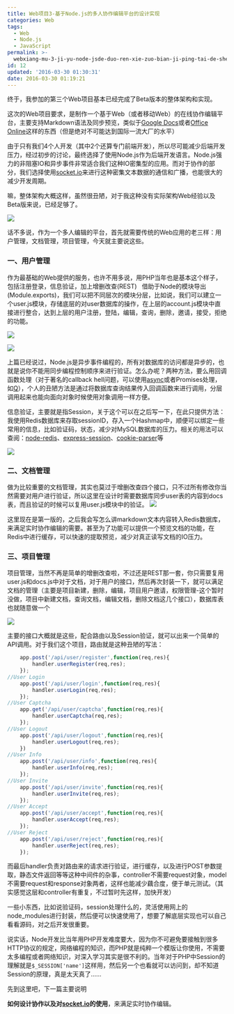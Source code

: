 ```yaml
---
title: Web项目3-基于Node.js的多人协作编辑平台的设计实现
categories: Web
tags:
  - Web
  - Node.js
  - JavaScript
permalink: >-
  webxiang-mu-3-ji-yu-node-jsde-duo-ren-xie-zuo-bian-ji-ping-tai-de-she-ji-shi-xian
id: 12
updated: '2016-03-30 01:30:31'
date: 2016-03-30 01:19:21
---
```


终于，我参加的第三个Web项目基本已经完成了Beta版本的整体架构和实现。

这次的Web项目要求，是制作一个基于Web（或者移动Web）的在线协作编辑平台，主要支持Markdown语法及同步预览，类似于<a title="Google Docs" href="https://docs.google.com/document" target="_blank">Google Docs</a>或者<a title="Office Online" href="https://office.live.com/start/default.aspx" target="_blank">Office Online</a>这样的东西（但是绝对不可能达到国际一流大厂的水平）

由于只有我们4个人开发（其中2个还算专门前端开发），所以尽可能减少后端开发压力，经过初步的讨论，最终选择了使用Node.js作为后端开发语言。Node.js强力的非阻塞IO和异步事件非常适合我们这种IO密集型的应用。而对于协作的部分，我们选择使用<a title="socket.io" href="http://socket.io/" target="_blank">socket.io</a>来进行这种密集文本数据的通信和广播，也能很大的减少开发周期。

嘛，整体架构大概这样，虽然很丑陋，对于我这种没有实际架构Web经验以及Beta版来说，已经足够了。

![](http://7xsf4p.com1.z0.glb.clouddn.com/image/e/bc/22d0e801243e1c22305ce85f897b3.png)

话不多说，作为一个多人编辑的平台，首先就需要传统的Web应用的老三样：用户管理，文档管理，项目管理，今天就主要说这些。


### **一、用户管理**

作为最基础的Web提供的服务，也许不用多说，用PHP当年也是基本这个样子，包括注册登录，信息验证，加上增删改查(REST) <span style="font-size: 13px;"> </span> 借助于Node的模块导出(Module.exports)，我们可以把不同层次的模块分层，比如说，我们可以建立一个user.js模块，存储底层的对user数据库的操作，在上层的account.js模块中直接进行整合，达到上层的用户注册，登陆，编辑，查询，删除，邀请，接受，拒绝的功能。

![](http://7xsf4p.com1.z0.glb.clouddn.com/image/4/2c/cbc5296c83216b037c0bd6ac607d0.png)

![](http://7xsf4p.com1.z0.glb.clouddn.com/image/8/fd/7de6621bfaa012093edbdc6194923.png)

上篇已经说过，Node.js是异步事件编程的，所有对数据库的访问都是异步的，也就是说你不能用同步编程控制顺序来进行验证。怎么办呢？两种方法，要么用回调函数处理（对于著名的callback hell问题，可以使用<a title="async" href="https://github.com/caolan/async" target="_blank">async</a>或者Promises处理，如<a title="Q" href="https://github.com/kriskowal/q" target="_blank">Q</a>），个人的丑陋方法是通过将数据库查询结果传入回调函数来进行调用，分层调用起来也能向面向对象时候使用对象调用一样方便。

信息验证，主要就是指Session，关于这个可以在之后写一下，在此只提供方法：我使用Redis数据库来存取sessionID，存入一个Hashmap中，顺便可以绑定一些常用的信息，比如验证码，状态，减少对MySQL数据库的压力。相关的用法可以查阅：<a title="node-redis" href="https://github.com/mranney/node_redis" target="_blank">node-redis</a>、<a title="express-session" href="https://github.com/expressjs/session" target="_blank">express-session</a>、<a title="cookie-parser" href="https://github.com/expressjs/cookie-parser" target="_blank">cookie-parser</a>等

![](http://7xsf4p.com1.z0.glb.clouddn.com/image/0/fd/64e2f6885fda48496392b72787e42.png)

### **二、文档管理**

做为比较重要的文档管理，其实也莫过于增删改查四个接口，只不过所有修改你当然需要对用户进行验证，所以这里在设计时需要数据库同步user表的内容到docs表，而且验证的时候可以复用user.js模块中的验证。
![](http://7xsf4p.com1.z0.glb.clouddn.com/image/9/b4/c5f6392ba72369c19f6ffb1eaa5ef.png)

这里现在是第一版的，之后我会写怎么讲markdown文本内容转入Redis数据库，来满足实时协作编辑的需要。甚至为了功能可以提供一个预览文档的功能，在Redis中进行缓存，可以快速的提取预览，减少对真正读写文档的IO压力。

### **三、项目管理**

项目管理，当然不再是简单的增删改查啦，不过还是REST那一套，你只需要复用user.js和docs.js中对于文档，对于用户的接口，然后再次封装一下，就可以满足文档的管理（主要是项目新建，删除，编辑，项目用户邀请，权限管理-这个暂时没做，项目中新建文档，查询文档，编辑文档，删除文档这几个接口），数据库表也就随意做一个

![](http://7xsf4p.com1.z0.glb.clouddn.com/image/0/f2/f8a644c7bd838a96205147c28a7bf.png)

主要的接口大概就是这些，配合路由以及Session验证，就可以出来一个简单的API调用。对于我们这个项目，路由就是这种丑陋的写法：

```javascript
	app.post('/api/user/register',function(req,res){
		handler.userRegister(req,res);
	});
//User Login
	app.post('/api/user/login',function(req,res){
		handler.userLogin(req,res);
	});
//User Captcha
	app.get('/api/user/captcha',function(req,res){
		handler.userCaptcha(req,res);
	});
//User Logout
	app.post('/api/user/logout',function(req,res){
		handler.userLogout(req,res);
	})
//User Info
	app.post('/api/user/info',function(req,res){
		handler.userInfo(req,res);
	});
//User Invite
	app.post('/api/user/invite',function(req,res){
		handler.userInvite(req,res);
	});
//User Accept
	app.post('/api/user/accept',function(req,res){
		handler.userAccept(req,res);
	});
//User Reject
	app.post('/api/user/reject',function(req,res){
		handler.userReject(req,res);
	});
```

而最后handler负责对路由来的请求进行验证，进行缓存，以及进行POST参数提取，静态文件返回等等这种中间件的杂事，controller不需要request对象，model不需要request和response对象两者，这样也能减少藕合度，便于单元测试。（其实感觉这层和controller有重复，不过暂时先这样，加快开发）

一些小东西，比如说验证码，session处理什么的，灵活使用网上的node_modules进行封装，然后便可以快速使用了，想要了解底层实现也可以自己看看源码，对之后开发很重要。

说实话，Node开发比当年用PHP开发难度要大，因为你不可避免要接触到很多HTTP协议的规定，网络编程的知识，而PHP就是纯粹一个模版让你使用，不需要太多编程或者网络知识，对深入学习其实是很不利的。当年对于PHP中Session的理解就是`$_SESSION['name']`这样用，然后另一个也看就可以访问到，却不知道Session的原理，真是太天真了……

先到这里吧，下一篇主要说明

**如何设计协作以及对<a title="socket.io" href="http://socket.io" target="_blank">socket.io</a>的使用**，来满足实时协作编辑。